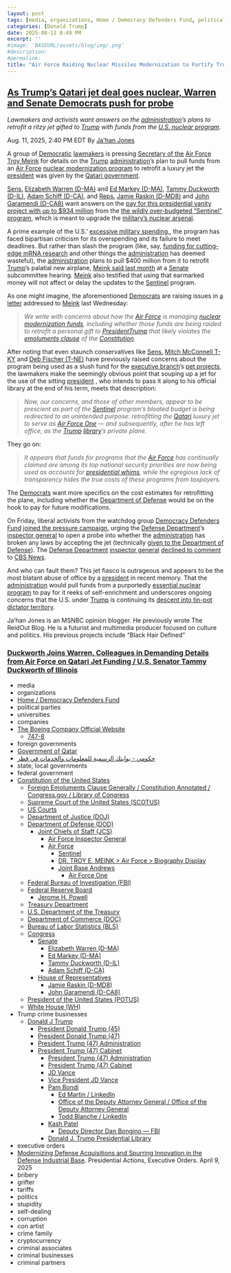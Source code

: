```yaml
---
layout: post
tags: [media, organizations, Home / Democracy Defenders Fund, political parties, universities, companies, The Boeing Company Official Website, 747-8, foreign governments, Government of Qatar, حكومي - بوابتك الرسمية للمعلومات والخدمات في قطر, state local governments, federal government, Constitution of the United States, Foreign Emoluments Clause Generally / Constitution Annotated / Congress.gov / Library of Congress, Supreme Court of the United States (SCOTUS), US Courts, Department of Justice (DOJ), Department of Defense (DOD), Joint Chiefs of Staff (JCS), Air Force Inspector General, Air Force, Sentinel, DR. TROY E. MEINK > Air Force > Biography Display, Joint Base Andrews, Air Force One, Federal Bureau of Investigation (FBI), Federal Reserve Board, Jerome H. Powell, Treasury Department, U.S. Department of the Treasury, Department of Commerce (DOC), Bureau of Labor Statistics (BLS), Congress, Senate, Elizabeth Warren (D-MA), Ed Markey (D-MA), Tammy Duckworth (D-IL), Adam Schiff (D-CA), House of Representatives, Jamie Raskin (D-MD8), John Garamendi (D-CA8), President of the United States (POTUS), White House (WH), Trump crime businesses, Donald J Trump, President Donald Trump (45), President Donald Trump (47), President Trump (47) Administration, President Trump (47) Cabinet, President Trump (47) Administration, President Trump (47) Cabinet, JD Vance, Vice President JD Vance, Pam Bondi, Ed Martin / LinkedIn, Office of the Deputy Attorney General / Office of the Deputy Attorney General, Todd Blanche / LinkedIn, Kash Patel, Deputy Director Dan Bongino — FBI, Donald J. Trump Presidential Library, executive orders, Modernizing Defense Acquisitions and Spurring Innovation in the Defense Industrial Base. Presidential Actions Executive Orders. April 9 2025, bribery, grifter, tariffs, politics, stupidity, self-dealing, corruption, con artist, crime family, cryptocurrency, criminal associates, criminal businesses, criminal partners]
categories: [Donald Trump]
date: 2025-08-11 8:49 PM
excerpt: ''
#image: 'BASEURL/assets/blog/img/.png'
#description:
#permalink:
title: "Air Force Raiding Nuclear Missiles Modernization to Fortify Trump’s Qatari Bribe, Boeing 747-8 Jumbo Jet"
---
```



## [As Trump’s Qatari jet deal goes nuclear, Warren and Senate Democrats push for probe](https://www.msnbc.com/top-stories/latest/trump-qatar-jet-warren-senate-rcna224349)

*Lawmakers and activists want answers on the [administration](https://www.whitehouse.gov/administration/)’s plans to retrofit a ritzy jet gifted to [Trump](https://www.donaldjtrump.com/) with funds from the [U.S. nuclear program](https://www.afgsc.af.mil/Sentinel-GBSD/).*

Aug. 11, 2025, 2:40 PM EDT
By [Ja'han Jones](https://www.msnbc.com/author/jahan-jones-ncpn371241)

A group of [Democratic](https://www.democrats.org/) [lawmakers](https://www.congress.gov/) is pressing [Secretary of the](https://www.af.mil/About-Us/Biographies/Display/Article/108402/dr-troy-e-meink/) [Air Force](https://www.af.mil/) [Troy Meink](https://www.af.mil/About-Us/Biographies/Display/Article/108402/dr-troy-e-meink/) for details on the [Trump](https://www.donaldjtrump.com/) [administration](https://www.whitehouse.gov/administration/)’s plan to pull funds from an [Air Force](https://www.af.mil/) [nuclear modernization program](https://www.afgsc.af.mil/Sentinel-GBSD/) to retrofit a luxury jet the [president](https://www.whitehouse.gov/) was given by the [Qatari government](https://hukoomi.gov.qa).

[Sens.](https://www.senate.gov/) [Elizabeth Warren (D-MA)](https://www.warren.senate.gov/) and [Ed Markey (D-MA)](https://www.markey.senate.gov/), [Tammy Duckworth (D-IL)](https://www.duckworth.senate.gov/), [Adam Schiff (D-CA)](https://www.schiff.senate.gov/), and [Reps.](https://www.house.gov/) [Jamie Raskin (D-MD8)](https://raskin.house.gov/) and [John Garamendi (D-CA8)](https://garamendi.house.gov/) want answers on the [pay for this presidential vanity project with up to \$934 million](https://www.nytimes.com/2025/07/27/us/politics/air-force-one-trump-cost.html) from the [the wildly over-budgeted “Sentinel” program](https://apnews.com/article/nuclear-sentinel-weapon-icbm-cost-39c69242301b2a273111d161573f5c56), which is meant to upgrade the [military’s nuclear arsenal](https://www.afgsc.af.mil/Sentinel-GBSD/).

A prime example of the U.S.’ [excessive military spending,](https://www.cbsnews.com/news/pentagon-budget-price-gouging-military-contractors-60-minutes-2023-05-21/), the program has faced bipartisan criticism for its overspending and its failure to meet deadlines. But rather than slash the program (like, say, [funding for cutting-edge mRNA research](https://www.nbcnews.com/health/health-news/rfk-jr-cuts-500-million-mrna-vaccine-contracts-dealing-major-blow-prom-rcna223281) and other things the [administration](https://www.whitehouse.gov/administration/) has deemed wasteful), the [administration](https://www.whitehouse.gov/administration/) plans to pull \$400 million from it to retrofit [Trump](https://www.donaldjtrump.com/)’s palatial new airplane, [Meink said last month](https://www.defenseone.com/defense-systems/2025/06/air-force-using-sentinel-money-retrofit-qatar-jet/406384/) at a [Senate](https://www.senate.gov/) subcommittee hearing. [Meink](https://www.af.mil/About-Us/Biographies/Display/Article/108402/dr-troy-e-meink/) also testified that using that earmarked money will not affect or delay the updates to the [Sentinel](https://www.afgsc.af.mil/Sentinel-GBSD/) program.

As one might imagine, the aforementioned [Democrats](https://www.democrats.org/) are raising issues in [a letter](https://www.warren.senate.gov/imo/media/doc/letter_to_air_force_secretary_meink_re_qatari_jet_retrofit_funds_transfer.pdf) addressed to [Meink](https://www.af.mil/About-Us/Biographies/Display/Article/108402/dr-troy-e-meink/) last Wednesday:

> *We write with concerns about how the [Air Force](https://www.af.mil/) is managing [nuclear modernization funds](https://www.afgsc.af.mil/Sentinel-GBSD/), including whether those funds are being raided to retrofit a personal gift to [President](https://www.whitehouse.gov/)[Trump](https://www.donaldjtrump.com/) that likely violates the [emoluments clause](https://constitution.congress.gov/browse/essay/artI-S9-C8-3/ALDE_00013206/%5B'Emoluments'%5D) of the [Constitution](https://constitution.congress.gov/).*

After noting that even staunch conservatives like [Sens.](https://www.senate.gov/) [Mitch McConnell T-KY](https://www.mcconnell.senate.gov/) and [Deb Fischer (T-NE)](https://www.fischer.senate.gov/) have previously raised concerns about the program being used as a slush fund for the [executive branch](https://www.whitehouse.gov/)’s [pet projects](https://www.donaldjtrump.com/), the lawmakers make the seemingly obvious point that souping up a jet for the use of the sitting [president](https://www.whitehouse.gov/) , who intends to pass it along to his official library at the end of his term, meets that description:

> *Now, our concerns, and those of other members, appear to be prescient as part of the [Sentinel](https://www.afgsc.af.mil/Sentinel-GBSD/) program’s bloated budget is being redirected to an unintended purpose: retrofitting the [Qatari](https://hukoomi.gov.qa) luxury jet to serve as [Air Force One](https://www.af.mil/About-Us/Fact-Sheets/Display/Article/104588/vc-25-air-force-one/) — and subsequently, after he has left office, as the [Trump](https://www.donaldjtrump.com/) [library](http://www.trumplibrary.gov/)’s private plane.*

They go on:

> *It appears that funds for programs that the [Air Force](https://www.af.mil/) has continually claimed are among its top national security priorities are now being used as accounts for [presidential whims](https://www.donaldjtrump.com/), while the egregious lack of transparency hides the true costs of these programs from taxpayers.*

The [Democrats](https://www.democrats.org/) want more specifics on the cost estimates for retrofitting the plane, including whether the [Department of Defense](https://www.defense.gov/) would be on the hook to pay for future modifications.

On Friday, liberal activists from the watchdog group [Democracy Defenders Fund](https://www.democracydefendersfund.org/) [joined the pressure campaign](https://www.cbsnews.com/news/watchdog-group-requests-probe-defense-dept-qatari-plane-air-force-one-trump/), urging the [Defense Department](https://www.defense.gov/)’s [inspector general](https://www.afinspectorgeneral.af.mil/) to open a probe into whether the [administration](https://www.whitehouse.gov/administration/) has broken any laws by accepting the jet (technically [given to the Department of Defense](https://www.cnn.com/2025/07/27/politics/qatar-air-force-one-gift-agreement)). The [Defense Department](https://www.defense.gov/) [inspector general](https://www.afinspectorgeneral.af.mil/) [declined to comment](https://www.cbsnews.com/news/watchdog-group-requests-probe-defense-dept-qatari-plane-air-force-one-trump/) to [CBS News](https://www.cbsnews.com/).

And who can fault them? This jet fiasco is outrageous and appears to be the most blatant abuse of office by a [president](https://www.whitehouse.gov/) in recent memory. That the [administration](https://www.whitehouse.gov/administration/) would pull funds from a purportedly [essential nuclear program](https://www.afgsc.af.mil/Sentinel-GBSD/) to pay for it reeks of self-enrichment and underscores ongoing concerns that the U.S. under [Trump](https://www.donaldjtrump.com/) is continuing its [descent into tin-pot dictator territory](https://www.theguardian.com/us-news/2025/jul/31/trump-brazil-democracy).

Ja’han Jones is an MSNBC opinion blogger. He previously wrote The ReidOut Blog. He is a futurist and multimedia producer focused on culture and politics. His previous projects include “Black Hair Defined” 

### [Duckworth Joins Warren, Colleagues in Demanding Details from Air Force on Qatari Jet Funding / U.S. Senator Tammy Duckworth of Illinois](https://www.duckworth.senate.gov/news/press-releases/duckworth-joins-warren-colleagues-in-demanding-details-from-air-force-on-qatari-jet-funding)

- media
- organizations 
- [Home / Democracy Defenders Fund](https://www.democracydefendersfund.org/)
- political parties 
- universities 
- companies
- [The Boeing Company Official Website](https://www.boeing.com/)
    - [747-8](https://www.boeing.com/commercial/747-8)
- foreign governments
- [Government of Qatar](https://hukoomi.gov.qa/)
- [حكومي - بوابتك الرسمية للمعلومات والخدمات في قطر](https://hukoomi.gov.qa/)
- state, local governments
- federal government 
- [Constitution of the United States](https://constitution.congress.gov/)
    - [Foreign Emoluments Clause Generally / Constitution Annotated / Congress.gov / Library of Congress](https://constitution.congress.gov/browse/essay/artI-S9-C8-3/ALDE_00013206/%5B'Emoluments'%5D)
    - [Supreme Court of the United States (SCOTUS)](https://www.supremecourt.gov/)
    - [US Courts](https://www.uscourts.gov/)
    - [Department of Justice (DOJ)](https://www.justice.gov/)
   - [Department of Defense (DOD)](https://www.defense.gov/)
        - [Joint Chiefs of Staff (JCS)](https://www.jcs.mil/)
            - [Air Force Inspector General](https://www.afinspectorgeneral.af.mil/)
            - [Air Force](https://www.af.mil/)
                - [Sentinel](https://www.afgsc.af.mil/Sentinel-GBSD/)
                - [DR. TROY E. MEINK > Air Force > Biography Display](https://www.af.mil/About-Us/Biographies/Display/Article/108402/dr-troy-e-meink/)
                - [Joint Base Andrews](https://www.jba.af.mil/)
                    - [Air Force One](https://www.af.mil/About-Us/Fact-Sheets/Display/Article/104588/vc-25-air-force-one/)
    - [Federal Bureau of Investigation (FBI)](https://www.fbi.gov/)
    - [Federal Reserve Board](https://www.federalreserve.gov/)
        - [Jerome H. Powell](https://www.federalreserve.gov/aboutthefed/bios/board/powell.htm)
    - [Treasury Department](https://home.treasury.gov/)
    - [U.S. Department of the Treasury](https://home.treasury.gov/)
    - [Department of Commerce (DOC)](https://www.commerce.gov/)
    - [Bureau of Labor Statistics (BLS)](https://www.bls.gov/)
    - [Congress](https://www.congress.gov/)
        - [Senate](https://www.senate.gov/)
            - [Elizabeth Warren (D-MA)](https://www.warren.senate.gov/)
            - [Ed Markey (D-MA)](https://www.markey.senate.gov/)
            - [Tammy Duckworth (D-IL)](https://www.duckworth.senate.gov/)
            - [Adam Schiff (D-CA)](https://www.schiff.senate.gov/)
        - [House of Representatives](https://www.house.gov/)
            - [Jamie Raskin (D-MD8)](https://raskin.house.gov/)
            - [John Garamendi (D-CA8)](https://garamendi.house.gov/)
    - [President of the United States (POTUS)](https://www.whitehouse.gov/)
    - [White House (WH)](https://www.whitehouse.gov/)
- Trump crime businesses 
    - [Donald J Trump](https://www.donaldjtrump.com/)
         - [President Donald Trump (45)](https://trumpwhitehouse.archives.gov/)
        - [President Donald Trump (47)](https://www.whitehouse.gov/administration/donald-j-trump/)
        - [President Trump (47) Administration](https://www.whitehouse.gov/administration/)
        - [President Trump (47) Cabinet](https://www.whitehouse.gov/administration/the-cabinet/)
            - [President Trump (47) Administration](https://www.whitehouse.gov/administration/)
            - [President Trump (47) Cabinet](https://www.whitehouse.gov/administration/the-cabinet/)
            - [JD Vance](https://www.linkedin.com/in/jd-vance-770a9047/)
            - [Vice President JD Vance](https://www.whitehouse.gov/administration/jd-vance/)
            - [Pam Bondi](https://www.justice.gov/ag/staff-profile/meet-attorney-general)
                - [Ed Martin / LinkedIn](https://www.linkedin.com/in/edmartinjr/)
                - [Office of the Deputy Attorney General / Office of the Deputy Attorney General](https://www.justice.gov/dag)
                - [Todd Blanche / LinkedIn](https://www.linkedin.com/in/toddblanche/)
            - [Kash Patel](https://www.fbi.gov/about/leadership-and-structure/director-patel)
                - [Deputy Director Dan Bongino — FBI](https://www.fbi.gov/about/leadership-and-structure/deputy-director-dan-bongino)
            - [Donald J. Trump Presidential Library](http://www.trumplibrary.gov/)
- executive orders
- [Modernizing Defense Acquisitions and Spurring Innovation in the Defense Industrial Base](https://www.whitehouse.gov/presidential-actions/2025/04/modernizing-defense-acquisitions-and-spurring-innovation-in-the-defense-industrial-base/). Presidential Actions, Executive Orders. April 9, 2025
- bribery 
- grifter
- tariffs
- politics
- stupidity
- self-dealing
- corruption
- con artist 
- crime family 
- cryptocurrency 
- criminal associates
- criminal businesses
- criminal partners

